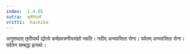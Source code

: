 ```yaml
---
index:  1.4.85
sutra:  तृतीयाऽर्थे
vritti:  kashika 
---
```


अनुशब्दस् तृतीयार्थे द्योत्ये कर्मप्रवचनीयसंज्ञो भवति। नदीम् अन्ववसिता सेना। पर्वतम् अन्ववसिता सेना। पर्वतेन सम्बद्धा इत्यर्थः।

